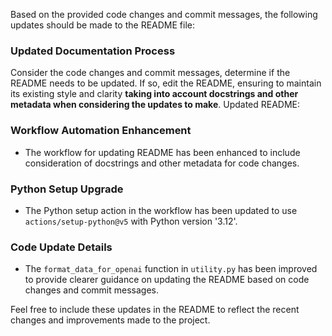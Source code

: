 Based on the provided code changes and commit messages, the following updates should be made to the README file:

### Updated Documentation Process
Consider the code changes and commit messages, determine if the README needs to be updated. If so, edit the README, ensuring to maintain its existing style and clarity **taking into account docstrings and other metadata when considering the updates to make**.
Updated README:

### Workflow Automation Enhancement
- The workflow for updating README has been enhanced to include consideration of docstrings and other metadata for code changes.

### Python Setup Upgrade
- The Python setup action in the workflow has been updated to use `actions/setup-python@v5` with Python version '3.12'.

### Code Update Details
- The `format_data_for_openai` function in `utility.py` has been improved to provide clearer guidance on updating the README based on code changes and commit messages.

Feel free to include these updates in the README to reflect the recent changes and improvements made to the project.